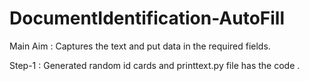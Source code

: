 # DocumentIdentification-AutoFill
Main Aim : Captures the text and put data in the required fields. 


Step-1 :
    Generated random id cards and printtext.py file has the code .
